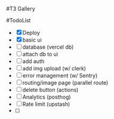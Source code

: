#T3 Gallery

#TodoList

- [X] Deploy
- [X] basic ui
- [ ] database (vercel db)
- [ ] attach db to ui
- [ ] add auth
- [ ] add img upload (w/ clerk)
- [ ] error management (w/ Sentry)
- [ ] routing/image page (parallel route)
- [ ]  delete button (actions)
- [ ]  Analytics (posthog)
- [ ] Rate limit (upstash)
- [ ] 

